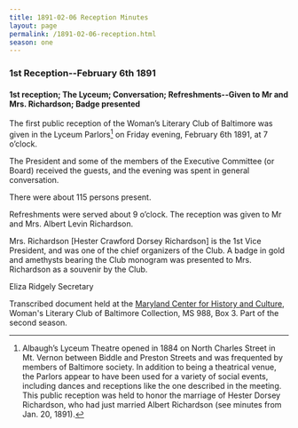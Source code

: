 ```yaml
---
title: 1891-02-06 Reception Minutes
layout: page
permalink: /1891-02-06-reception.html
season: one
---
```

### 1st Reception--February 6th 1891

#### 1st reception; The Lyceum; Conversation; Refreshments--Given to Mr and Mrs. Richardson; Badge presented

The first public reception of the Woman’s Literary Club of Baltimore was given in the Lyceum Parlors[^Lyceum] on Friday evening, February 6th 1891, at 7 o’clock.

[^Lyceum]: Albaugh’s Lyceum Theatre opened in 1884 on North Charles Street in Mt. Vernon between Biddle and Preston Streets and was frequented by members of Baltimore society. In addition to being a theatrical venue, the Parlors appear to have been used for a variety of social events, including dances and receptions like the one described in the meeting. This public reception was held to honor the marriage of Hester Dorsey Richardson, who had just married Albert Richardson (see minutes from Jan. 20, 1891).

The President and some of the members of the Executive Committee (or Board) received the guests, and the evening was spent in general conversation.

There were about 115 persons present.

Refreshments were served about 9 o’clock. The reception was given to Mr and Mrs. Albert Levin Richardson.

Mrs. Richardson [Hester Crawford Dorsey Richardson] is the 1st Vice President, and was one of the chief organizers of the Club. A badge in gold and amethysts bearing the Club monogram was presented to Mrs. Richardson as a souvenir by the Club.

Eliza Ridgely 
Secretary

Transcribed document held at the [Maryland Center for History and Culture](http://mdhs.org/), Woman's Literary Club of Baltimore Collection, MS 988, Box 3. Part of the second season.